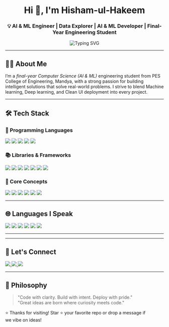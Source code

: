 <!-- README.md for Hisham-ul-Hakeem -->

<h1 align="center">Hi 👋, I'm Hisham-ul-Hakeem</h1>
<h3 align="center">💡 AI & ML Engineer | Data Explorer | AI & ML Developer | Final-Year Engineering Student</h3>

<p align="center">
  <img src="https://readme-typing-svg.demolab.com?font=Fira+Code&weight=500&pause=1000&color=36BCF7&center=true&vCenter=true&width=1000&lines=Creating+Impact+with+Code+%7C+ML+%7C+CV+%7C+NLP+%7C+JavaFX+%7C+AI+%7C+Deployment;Turning+Data+into+Smart+Solutions+%F0%9F%94%A1;Exploring+Possibilities+with+AI+%E2%9A%99%EF%B8%8F" alt="Typing SVG" />
</p>

---

## 🧑‍💻 About Me

I’m a *final-year Computer Science (AI & ML)* engineering student from PES College of Engineering, Mandya, with a strong passion for building intelligent solutions that solve real-world problems. I strive to blend Machine learning, Deep learning, and Clean UI deployment into every project.

---

## 🛠 Tech Stack

### 🧾 Programming Languages
<p>
  <img src="https://img.shields.io/badge/Python-%2314354C?style=for-the-badge&logo=python&logoColor=yellow" />
  <img src="https://img.shields.io/badge/Java-%23ED8B00?style=for-the-badge&logo=java&logoColor=white" />
  <img src="https://img.shields.io/badge/C++-%2300599C?style=for-the-badge&logo=c%2B%2B&logoColor=white" />
  <img src="https://img.shields.io/badge/SQL-%2300748F?style=for-the-badge&logo=mysql&logoColor=white" />
  <img src="https://img.shields.io/badge/HTML5-%23E34F26?style=for-the-badge&logo=html5&logoColor=white" />
</p>

### 📚 Libraries & Frameworks
<p>
  <img src="https://img.shields.io/badge/scikit--learn-F7931E?style=for-the-badge&logo=scikit-learn&logoColor=white"/>
  <img src="https://img.shields.io/badge/TensorFlow-FF6F00?style=for-the-badge&logo=tensorflow&logoColor=white"/>
  <img src="https://img.shields.io/badge/Keras-D00000?style=for-the-badge&logo=keras&logoColor=white"/>
  <img src="https://img.shields.io/badge/Pandas-150458?style=for-the-badge&logo=pandas&logoColor=white"/>
  <img src="https://img.shields.io/badge/OpenCV-27338e?style=for-the-badge&logo=opencv&logoColor=white"/>
  <img src="https://img.shields.io/badge/Streamlit-FF4B4B?style=for-the-badge&logo=streamlit&logoColor=white"/>
  <img src="https://img.shields.io/badge/NLTK-9FBC60?style=for-the-badge&logo=nltk&logoColor=white"/>
</p>

### 🧠 Core Concepts
<p>
  <img src="https://img.shields.io/badge/Machine%20Learning-%2300C7B7?style=for-the-badge&logo=scikit-learn&logoColor=white" />
  <img src="https://img.shields.io/badge/Deep%20Learning-%23FF006E?style=for-the-badge&logo=tensorflow&logoColor=white" />
  <img src="https://img.shields.io/badge/Computer%20Vision-%23007ACC?style=for-the-badge&logo=opencv&logoColor=white" />
  <img src="https://img.shields.io/badge/NLP-%23CB3837?style=for-the-badge&logo=spacy&logoColor=white" />
  <img src="https://img.shields.io/badge/Model%20Deployment-%2300748F?style=for-the-badge&logo=flask&logoColor=white" />
  <img src="https://img.shields.io/badge/RAG%20%26%20GenAI-%236620EE?style=for-the-badge&logo=googlecolab&logoColor=white" />
</p>

---



## 🌐 Languages I Speak

<p>
  <img src="https://img.shields.io/badge/English-blue?style=for-the-badge&logo=language&logoColor=white" />
  <img src="https://img.shields.io/badge/Hindi-orange?style=for-the-badge&logo=language&logoColor=white" />
  <img src="https://img.shields.io/badge/Tamil-yellow?style=for-the-badge&logo=language&logoColor=white" />
  <img src="https://img.shields.io/badge/Urdu-green?style=for-the-badge&logo=language&logoColor=white" />
  <img src="https://img.shields.io/badge/Kannada-purple?style=for-the-badge&logo=language&logoColor=white" />
  <img src="https://img.shields.io/badge/Malayalam-teal?style=for-the-badge&logo=language&logoColor=white" />
</p>

---



---

## 🤝 Let's Connect

<p align="left">
  <a href="mailto:hishamulhakeem4@gmail.com" target="_blank">
    <img src="https://img.shields.io/badge/Email-D14836?style=for-the-badge&logo=gmail&logoColor=white"/>
  </a>
  <a href="https://www.linkedin.com/in/hishamhakeem" target="_blank">
    <img src="https://img.shields.io/badge/LinkedIn-0A66C2?style=for-the-badge&logo=linkedin&logoColor=white"/>
  </a>
  <a href="https://github.com/Hishamulhakeem" target="_blank">
    <img src="https://img.shields.io/badge/GitHub-000000?style=for-the-badge&logo=github&logoColor=white"/>
  </a>
</p>

---

## 💬 Philosophy

> "Code with clarity. Build with intent. Deploy with pride."  
> "Great ideas are born where curiosity meets code."

⭐ Thanks for visiting! Star ⭐ your favorite repo or drop a message if we vibe on ideas!
